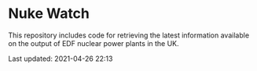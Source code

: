# Nuke Watch

This repository includes code for retrieving the latest information available on the output of EDF nuclear power plants in the UK.

Last updated: 2021-04-26 22:13